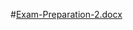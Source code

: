#[Exam-Preparation-2.docx](https://github.com/user-attachments/files/19721096/Exam-Preparation-2.docx)
